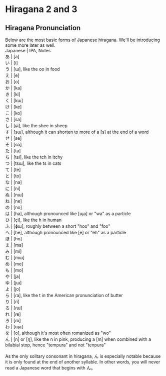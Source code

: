 # Hiragana 2 and 3
## Hiragana Pronunciation
Below are the most basic forms of Japanese hiragana. We'll be introducing some more later as well. <br>
Japanese 	| IPA, Notes <br>
あ 	| [a] <br>
い 	| [i]<br>
う 	| [ɯ], like the oo in food<br>
え 	| [e]<br>
お 	| [o]<br>
か 	| [ka]<br>
き 	| [ki]<br>
く 	| [kɯ]<br>
け 	| [ke]<br>
こ 	| [ko]<br>
さ 	| [sa]<br>
し 	| [ɕi], like the shee in sheep<br>
す 	| [sɯ], although it can shorten to more of a [s] at the end of a word<br>
せ 	| [se]<br>
そ 	| [so]<br>
た 	| [ta]<br>
ち 	| [tɕi], like the tch in itchy<br>
つ 	| [tsɯ], like the ts in cats<br>
て 	| [te]<br>
と 	| [to]<br>
な 	| [na]<br>
に 	| [ni]<br>
ぬ 	| [nɯ]<br>
ね 	| [ne]<br>
の 	| [no]<br>
は 	| [ha], although pronounced like [ɰa] or "wa" as a particle<br>
ひ 	| [çi], like the h in human<br>
ふ 	| [ɸɯ], roughly between a short "hoo" and "foo"<br>
へ 	| [he], although pronounced like [e] or "eh" as a particle<br>
ほ 	| [ho]<br>
ま 	| [ma]<br>
み 	| [mi]<br>
む 	| [mɯ]<br>
め 	| [me]<br>
も 	| [mo]<br>
や 	| [ja]<br>
ゆ 	| [jɯ]<br>
よ 	| [jo]<br>
ら 	| [ɾa], like the t in the American pronunciation of butter<br>
り 	| [ɾi]<br>
る 	| [ɾɯ]<br>
れ 	| [ɾe]<br>
ろ 	| [ɾo]<br>
わ 	| [ɰa]<br>
を 	| [o], although it's most often romanized as "wo"<br>
ん 	| [n] or [ŋ], like the n in pink, producing a [m] when combined with a bilabial stop, hence "tempura" and not "tenpura"<br>
<br>
As the only solitary consonant in hiragana, ん is especially notable because it is only found at the end of another syllable. In other words, you will never read a Japanese word that begins with ん。<br>

